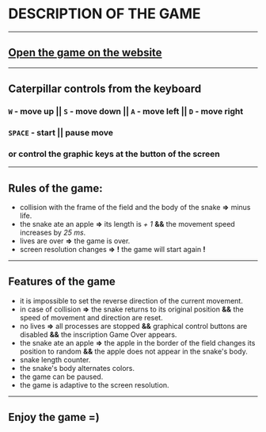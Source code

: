 # DESCRIPTION OF THE GAME

---

## [Open the game on the website](https://talex210.github.io/caterpillar_react/)

---

## Caterpillar controls from the keyboard

### `W` - move up || `S` - move down || `A` - move left || `D` - move right

### `SPACE` - start || pause move

### or control the graphic keys at the button of the screen

---

## Rules of the game:

 - collision with the frame of the field and the body of the snake **=>** minus life.
 - the snake ate an apple **=>** its length is *+ 1* **&&** the movement speed increases by *25 ms*.
 - lives are over **=>** the game is over.
 - screen resolution changes **=>** **!** the game will start again **!**

---

## Features of the game

- it is impossible to set the reverse direction of the current movement.
- in case of collision **=>** the snake returns to its original position **&&** the speed of movement and direction are reset.
- no lives **=>** all processes are stopped **&&** graphical control buttons are disabled **&&** the inscription Game Over appears.
- the snake ate an apple **=>** the apple in the border of the field changes its position to random **&&** the apple does not appear in the snake's body.
- snake length counter.
- the snake's body alternates colors.
- the game can be paused.
- the game is adaptive to the screen resolution.

---

## Enjoy the game =)


